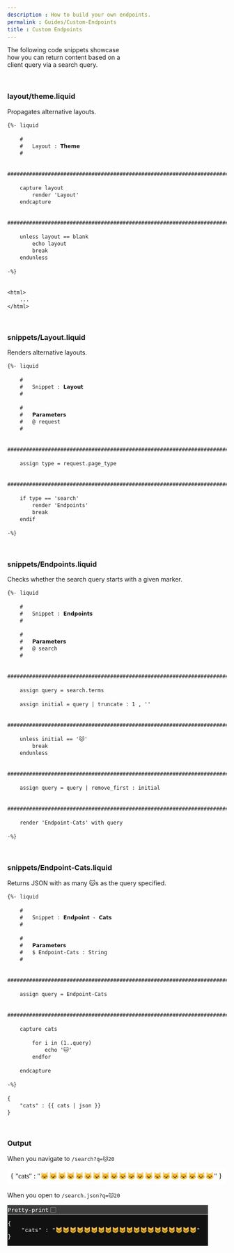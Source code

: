 ```yaml
---
description : How to build your own endpoints.
permalink : Guides/Custom-Endpoints
title : Custom Endpoints
---
```


The following code snippets showcase  
how you can return content based on a  
client query via a search query.

<br/>

### layout/theme.liquid

Propagates alternative layouts. 

```liquid
{%- liquid

    #
    #   Layout : 𝗧𝗵𝗲𝗺𝗲
    #

    ############################################################################

    capture layout
        render 'Layout'
    endcapture

    ############################################################################

    unless layout == blank
        echo layout
        break
    endunless

-%}


<html>
    ... 
</html>
```

<br/>

### snippets/Layout.liquid

Renders alternative layouts.

```liquid
{%- liquid

    #
    #   Snippet : 𝗟𝗮𝘆𝗼𝘂𝘁
    #

    #
    #   𝗣𝗮𝗿𝗮𝗺𝗲𝘁𝗲𝗿𝘀
    #   @ request
    #

    ############################################################################

    assign type = request.page_type

    ############################################################################

    if type == 'search'
        render 'Endpoints'
        break
    endif

-%}
```

<br/>

### snippets/Endpoints.liquid

Checks whether the search query starts with a given marker.

```liquid
{%- liquid

    #
    #   Snippet : 𝗘𝗻𝗱𝗽𝗼𝗶𝗻𝘁𝘀
    #

    #
    #   𝗣𝗮𝗿𝗮𝗺𝗲𝘁𝗲𝗿𝘀
    #   @ search
    #

    ############################################################################

    assign query = search.terms

    assign initial = query | truncate : 1 , ''

    ############################################################################

    unless initial == '🐱'
        break
    endunless

    ############################################################################

    assign query = query | remove_first : initial

    ############################################################################

    render 'Endpoint-Cats' with query

-%}
```

<br/>

### snippets/Endpoint-Cats.liquid

Returns JSON with as many 🐱s as the query specified.

```liquid
{%- liquid

    #
    #   Snippet : 𝗘𝗻𝗱𝗽𝗼𝗶𝗻𝘁 - 𝗖𝗮𝘁𝘀
    #

    #
    #   𝗣𝗮𝗿𝗮𝗺𝗲𝘁𝗲𝗿𝘀
    #   $ Endpoint-Cats : String
    #

    ############################################################################

    assign query = Endpoint-Cats

    ############################################################################

    capture cats

        for i in (1..query)
            echo '🐱'
        endfor

    endcapture

-%}

{
    "cats" : {{ cats | json }}
}
```

<br/>

### Output

When you navigate to `/search?q=🐱20`

![Text Cats](Images/Cats-Text.webp)

When you open to `/search.json?q=🐱20`

![JSON Cats](Images/Cats-JSON.webp)
